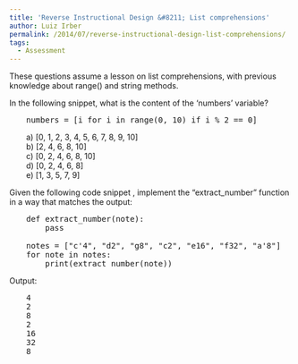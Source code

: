 ```yaml
---
title: 'Reverse Instructional Design &#8211; List comprehensions'
author: Luiz Irber
permalink: /2014/07/reverse-instructional-design-list-comprehensions/
tags:
  - Assessment
---
```

These questions assume a lesson on list comprehensions, with previous knowledge about range() and string methods.

In the following snippet, what is the content of the &#8216;numbers&#8217; variable?

<pre style="padding-left: 30px;">numbers = [i for i in range(0, 10) if i % 2 == 0]</pre>

<p style="padding-left: 30px;">
  a) [0, 1, 2, 3, 4, 5, 6, 7, 8, 9, 10]<br /> b) [2, 4, 6, 8, 10]<br /> c) [0, 2, 4, 6, 8, 10]<br /> d) [0, 2, 4, 6, 8]<br /> e) [1, 3, 5, 7, 9]
</p>

Given the following code snippet , implement the &#8220;extract_number&#8221; function in a way that matches the output:

<pre style="padding-left: 30px;">def extract_number(note):
    pass

notes = ["c'4", "d2", "g8", "c2", "e16", "f32", "a'8"]
for note in notes:
    print(extract_number(note))</pre>

Output:

<pre style="padding-left: 30px;">4
2
8
2
16
32
8</pre>
